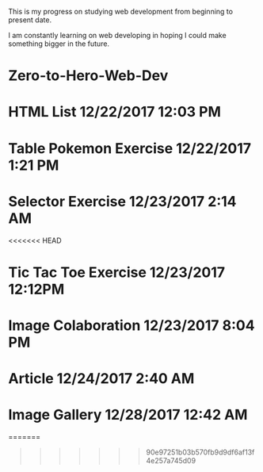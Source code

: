 This is my progress on studying web development from beginning to present date.

I am constantly learning on web developing in hoping I could make something bigger in the future.



# Zero-to-Hero-Web-Dev
# HTML List 12/22/2017 12:03 PM
# Table Pokemon Exercise 12/22/2017 1:21 PM
# Selector Exercise 12/23/2017 2:14 AM
<<<<<<< HEAD
# Tic Tac Toe Exercise 12/23/2017 12:12PM
# Image Colaboration 12/23/2017 8:04 PM
# Article 12/24/2017 2:40 AM
# Image Gallery 12/28/2017 12:42 AM
=======
>>>>>>> 90e97251b03b570fb9d9df6af13f4e257a745d09
